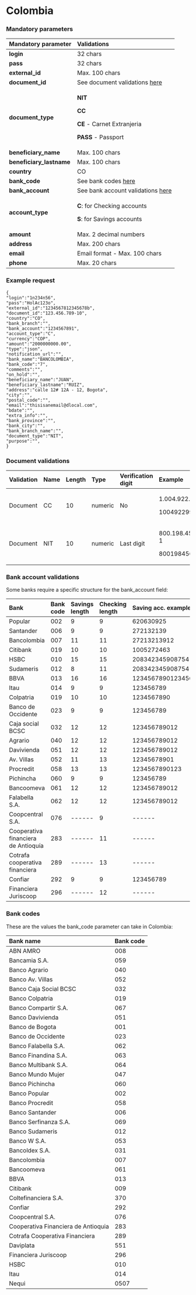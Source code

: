 # Colombia

### Mandatory parameters

<table>
  <thead>
    <tr>
      <th style="text-align:left"><b>Mandatory parameter</b>
      </th>
      <th style="text-align:left"><b>Validations</b>
      </th>
    </tr>
  </thead>
  <tbody>
    <tr>
      <td style="text-align:left"><b>login</b>
      </td>
      <td style="text-align:left">32 chars</td>
    </tr>
    <tr>
      <td style="text-align:left"><b>pass</b>
      </td>
      <td style="text-align:left">32 chars</td>
    </tr>
    <tr>
      <td style="text-align:left"><b>external_id</b>
      </td>
      <td style="text-align:left">Max. 100 chars</td>
    </tr>
    <tr>
      <td style="text-align:left"><b>document_id</b>
      </td>
      <td style="text-align:left">See document validations <a href="colombia.md#document-validations">here</a>
      </td>
    </tr>
    <tr>
      <td style="text-align:left"><b>document_type</b>
      </td>
      <td style="text-align:left">
        <p><b>NIT</b>
        </p>
        <p><b>CC</b>
        </p>
        <p><b>CE </b>-<b> </b>Carnet Extranjeria</p>
        <p><b>PASS </b>- Passport</p>
      </td>
    </tr>
    <tr>
      <td style="text-align:left"><b>beneficiary_name</b>
      </td>
      <td style="text-align:left">Max. 100 chars</td>
    </tr>
    <tr>
      <td style="text-align:left"><b>beneficiary_lastname</b>
      </td>
      <td style="text-align:left">Max. 100 chars</td>
    </tr>
    <tr>
      <td style="text-align:left"><b>country</b>
      </td>
      <td style="text-align:left">CO</td>
    </tr>
    <tr>
      <td style="text-align:left"><b>bank_code</b>
      </td>
      <td style="text-align:left">See bank codes <a href="colombia.md#bank-codes">here</a>
      </td>
    </tr>
    <tr>
      <td style="text-align:left"><b>bank_account</b>
      </td>
      <td style="text-align:left">See bank account validations <a href="colombia.md#bank-account-validations">here</a>
      </td>
    </tr>
    <tr>
      <td style="text-align:left"><b>account_type</b>
      </td>
      <td style="text-align:left">
        <p><b>C</b>: for Checking accounts</p>
        <p><b>S</b>: for Savings accounts</p>
      </td>
    </tr>
    <tr>
      <td style="text-align:left"><b>amount</b>
      </td>
      <td style="text-align:left">Max. 2 decimal numbers</td>
    </tr>
    <tr>
      <td style="text-align:left"><b>address</b>
      </td>
      <td style="text-align:left">Max. 200 chars</td>
    </tr>
    <tr>
      <td style="text-align:left"><b>email</b>
      </td>
      <td style="text-align:left">Email format - Max. 100 chars</td>
    </tr>
    <tr>
      <td style="text-align:left"><b>phone</b>
      </td>
      <td style="text-align:left">Max. 20 chars</td>
    </tr>
  </tbody>
</table>

### Example request

```text
{
"login":"1n234n56",
"pass":"HolAc123o",
"external_id":"1234567812345678b",
"document_id":"123.456.789-10",
"country":"CO",
"bank_branch":"",
"bank_account":"1234567891",
"account_type":"C",
"currency":"COP",
"amount":"2000000000.00",
"type":"json",
"notification_url":"",
"bank_name":"BANCOLOMBIA",
"bank_code":"7",
"comments":"",
"on_hold":"",
"beneficiary_name":"JUAN",
"beneficiary_lastname":"RUIZ",
"address":"calle 12# 12A - 12, Bogota",
"city":"",
"postal_code":"",
"email":"thisisanemail@dlocal.com",
"bdate":"",
"extra_info":"",
"bank_province":"",
"bank_city":"",
"bank_branch_name":"",
"document_type":"NIT",
"purpose":"",
}
```

### Document validations

<table>
  <thead>
    <tr>
      <th style="text-align:left">Validation</th>
      <th style="text-align:left">Name</th>
      <th style="text-align:left">Length</th>
      <th style="text-align:left">Type</th>
      <th style="text-align:left">Verification digit</th>
      <th style="text-align:left">Example</th>
    </tr>
  </thead>
  <tbody>
    <tr>
      <td style="text-align:left">Document</td>
      <td style="text-align:left">CC</td>
      <td style="text-align:left">10</td>
      <td style="text-align:left">numeric</td>
      <td style="text-align:left">No</td>
      <td style="text-align:left">
        <p>1.004.922.993</p>
        <p>1004922993</p>
      </td>
    </tr>
    <tr>
      <td style="text-align:left">Document</td>
      <td style="text-align:left">NIT</td>
      <td style="text-align:left">10</td>
      <td style="text-align:left">numeric</td>
      <td style="text-align:left">Last digit</td>
      <td style="text-align:left">
        <p>800.198.456-1</p>
        <p>8001984561</p>
      </td>
    </tr>
  </tbody>
</table>

### Bank account validations

Some banks require a specific structure for the bank\_account field:

| Bank | Bank code | Savings length | Checking length | Saving acc. example | Checking acc. Example |
| :--- | :--- | :--- | :--- | :--- | :--- |
| Popular | 002 | 9 | 9 | 620630925 | 645324752 |
| Santander | 006 | 9 | 9 | 272132139 | 963828523 |
| Bancolombia | 007 | 11 | 11 | 27213213912 | 96382852354 |
| Citibank | 019 | 10 | 10 | 1005272463 | 1008323387 |
| HSBC | 010 | 15 | 15 | 208342345908754 | 102938455738947 |
| Sudameris | 012 | 8 | 11 | 208342345908754 | 102938455738947 |
| BBVA | 013 | 16 | 16 | 1234567890123456 | 1234567890123456 |
| Itau | 014 | 9 | 9 | 123456789 | 123456789 |
| Colpatria | 019 | 10 | 10 | 1234567890 | 1234567890 |
| Banco de Occidente | 023 | 9 | 9 | 123456789 | 123456789 |
| Caja social BCSC | 032 | 12 | 12 | 123456789012 | 123456789012 |
| Agrario | 040 | 12 | 12 | 123456789012 | 123456789012 |
| Davivienda | 051 | 12 | 12 | 123456789012 | 123456789012 |
| Av. Villas | 052 | 11 | 13 | 12345678901 | 1234567890123 |
| Procredit | 058 | 13 | 13 | 1234567890123 | 1234567890123 |
| Pichincha | 060 | 9 | 9 | 123456789 | 123456789 |
| Bancoomeva | 061 | 12 | 12 | 123456789012 | 123456789012 |
| Falabella S.A. | 062 | 12 | 12 | 123456789012 | 123456789012 |
| Coopcentral S.A. | 076 | ------ | 9 | ------ | 123456789 |
| Cooperativa financiera de Antioquía | 283 | ------ | 11 | ------ | 12345678901 |
| Cotrafa cooperativa financiera | 289 | ------ | 13 | ------ | 1234567890123 |
| Confiar | 292 | 9 | 9 | 123456789 | 123456789 |
| Financiera Juriscoop | 296 | ------ | 12 | ------ | 123456789012 |

### **Bank codes**

These are the values the bank\_code parameter can take in Colombia:

| Bank name | Bank code |
| :--- | :--- |
| ABN AMRO | 008 |
| Bancamia S.A. | 059 |
| Banco Agrario | 040 |
| Banco Av. Villas | 052 |
| Banco Caja Social BCSC | 032 |
| Banco Colpatria | 019 |
| Banco Compartir S.A. | 067 |
| Banco Davivienda | 051 |
| Banco de Bogota | 001 |
| Banco de Occidente | 023 |
| Banco Falabella S.A. | 062 |
| Banco Finandina S.A. | 063 |
| Banco Multibank S.A. | 064 |
| Banco Mundo Mujer | 047 |
| Banco Pichincha | 060 |
| Banco Popular | 002 |
| Banco Procredit | 058 |
| Banco Santander | 006 |
| Banco Serfinanza S.A. | 069 |
| Banco Sudameris | 012 |
| Banco W S.A. | 053 |
| Bancoldex S.A. | 031 |
| Bancolombia | 007 |
| Bancoomeva | 061 |
| BBVA | 013 |
| Citibank | 009 |
| Coltefinanciera S.A. | 370 |
| Confiar | 292 |
| Coopcentral S.A. | 076 |
| Cooperativa Financiera de Antioquia | 283 |
| Cotrafa Cooperativa Financiera | 289 |
| Daviplata | 551 |
| Financiera Juriscoop | 296 |
| HSBC | 010 |
| Itau | 014 |
| Nequi | 0507 |

